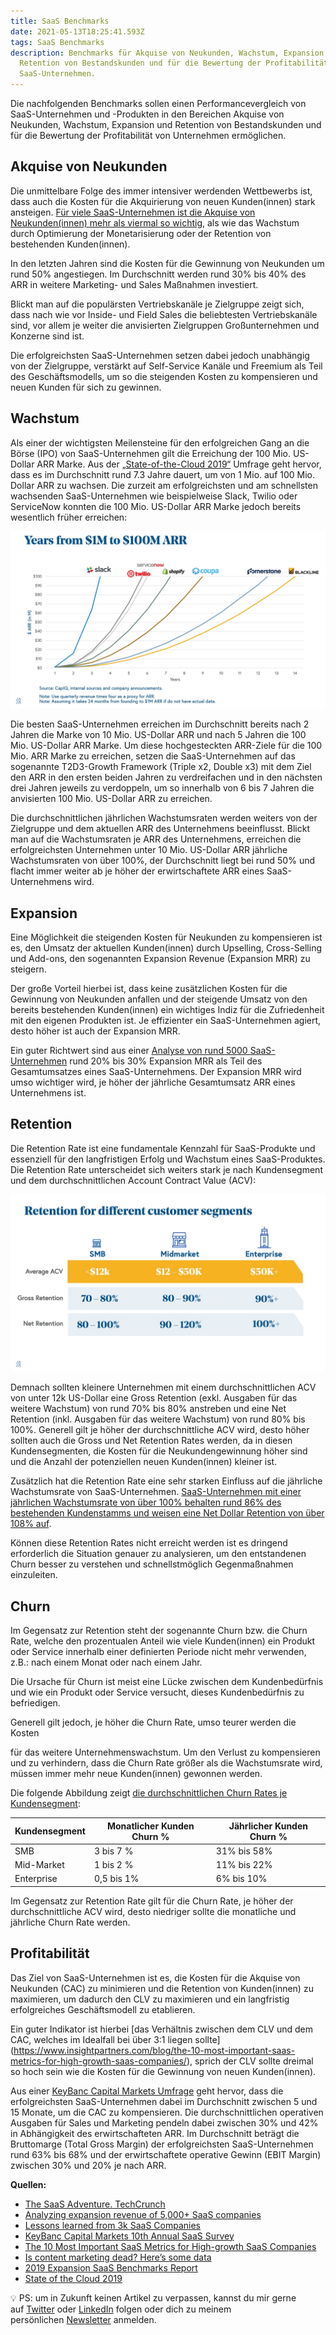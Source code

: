 ```yaml
---
title: SaaS Benchmarks
date: 2021-05-13T18:25:41.593Z
tags: SaaS Benchmarks
description: Benchmarks für Akquise von Neukunden, Wachstum, Expansion und
  Retention von Bestandskunden und für die Bewertung der Profitabilität von
  SaaS-Unternehmen.
---
```

Die nachfolgenden Benchmarks sollen einen Performancevergleich von SaaS-Unternehmen und -Produkten in den Bereichen Akquise von Neukunden, Wachstum, Expansion und Retention von Bestandskunden und für die Bewertung der Profitabilität von Unternehmen ermöglichen.

## Akquise von Neukunden

Die unmittelbare Folge des immer intensiver werdenden Wettbewerbs ist, dass auch die Kosten für die Akquirierung von neuen Kunden(innen) stark ansteigen. [Für viele SaaS-Unternehmen ist die Akquise von Neukunden(innen) mehr als viermal so wichtig](https://www.slideshare.net/SaaStock/lessons-learned-from-3k-saas-companies-patrick-campbell-ceo-price-intelligently), als wie das Wachstum durch Optimierung der Monetarisierung oder der Retention von bestehenden Kunden(innen). 

In den letzten Jahren sind die Kosten für die Gewinnung von Neukunden um rund 50% angestiegen. Im Durchschnitt werden rund 30% bis 40% des ARR in weitere Marketing- und Sales Maßnahmen investiert. 

Blickt man auf die populärsten Vertriebskanäle je Zielgruppe zeigt sich, dass nach wie vor Inside- und Field Sales die beliebtesten Vertriebskanäle sind, vor allem je weiter die anvisierten Zielgruppen Großunternehmen und Konzerne sind ist. 

Die erfolgreichsten SaaS-Unternehmen setzen dabei jedoch unabhängig von der Zielgruppe, verstärkt auf Self-Service Kanäle und Freemium als Teil des Geschäftsmodells, um so die steigenden Kosten zu kompensieren und neuen Kunden für sich zu gewinnen.

## Wachstum

Als einer der wichtigsten Meilensteine für den erfolgreichen Gang an die Börse (IPO) von SaaS-Unternehmen gilt die Erreichung der 100 Mio. US-Dollar ARR Marke.
Aus der [„State-of-the-Cloud 2019“](https://www.bvp.com/atlas/state-of-the-cloud-2019/) Umfrage geht hervor, dass es im Durchschnitt rund 7.3 Jahre dauert, um von 1 Mio. auf 100 Mio. Dollar ARR zu wachsen. Die zurzeit am erfolgreichsten und am schnellsten wachsenden SaaS-Unternehmen wie beispielweise Slack, Twilio oder ServiceNow konnten die 100 Mio. US-Dollar ARR Marke jedoch bereits wesentlich früher erreichen:

![Schnell wachsende SaaS-Unternehmen](/assets/uploads/state-of-cloud-arr-companies.jpeg "SaaS Benchmarks Wachstum")

Die besten SaaS-Unternehmen erreichen im Durchschnitt bereits nach 2 Jahren die Marke von 10 Mio. US-Dollar ARR und nach 5 Jahren die 100 Mio. US-Dollar ARR Marke. Um diese hochgesteckten ARR-Ziele für die 100 Mio. ARR Marke zu erreichen, setzen die SaaS-Unternehmen auf das sogenannte T2D3-Growth Framework (Triple x2, Double x3) mit dem Ziel den ARR in den ersten beiden Jahren zu verdreifachen und in den nächsten drei Jahren jeweils zu verdoppeln, um so innerhalb von 6 bis 7 Jahren die anvisierten 100 Mio. US-Dollar ARR zu erreichen. 

Die durchschnittlichen jährlichen Wachstumsraten werden weiters von der Zielgruppe und dem aktuellen ARR des Unternehmens beeinflusst. Blickt man auf die Wachstumsraten je ARR des Unternehmens, erreichen die erfolgreichsten Unternehmen unter 10 Mio. US-Dollar ARR jährliche Wachstumsraten von über 100%, der Durchschnitt liegt bei rund 50% und flacht immer weiter ab je höher der erwirtschaftete ARR eines SaaS-Unternehmens wird.

## Expansion

Eine Möglichkeit die steigenden Kosten für Neukunden zu kompensieren ist es, den Umsatz der aktuellen Kunden(innen) durch Upselling, Cross-Selling und Add-ons, den sogenannten Expansion Revenue (Expansion MRR) zu steigern. 

Der große Vorteil hierbei ist, dass keine zusätzlichen Kosten für die Gewinnung von Neukunden anfallen und der steigende Umsatz von den bereits bestehenden Kunden(innen) ein wichtiges Indiz für die Zufriedenheit mit den eigenen Produkten ist. Je effizienter ein SaaS-Unternehmen agiert, desto höher ist auch der Expansion MRR. 

Ein guter Richtwert sind aus einer [Analyse von rund 5000 SaaS-Unternehmen](https://www.reforge.com/brief/analyzing-expansion-revenue-of-5-000-saas-companies#PyQJuOj_FYurBSQP6uazBw) rund 20% bis 30% Expansion MRR als Teil des Gesamtumsatzes eines SaaS-Unternehmens. Der Expansion MRR wird umso wichtiger wird, je höher der jährliche Gesamtumsatz ARR eines Unternehmens ist.

## Retention

Die Retention Rate ist eine fundamentale Kennzahl für SaaS-Produkte und essenziell für den langfristigen Erfolg und Wachstum eines SaaS-Produktes. Die Retention Rate unterscheidet sich weiters stark je nach Kundensegment und dem durchschnittlichen Account Contract Value (ACV):

![Retention Rate je Kundensegment](/assets/uploads/state-of-cloud-retention-segments-benchmarks.jpeg "SaaS Benchmarks Retention")

Demnach sollten kleinere Unternehmen mit einem durchschnittlichen ACV von unter 12k US-Dollar eine Gross Retention (exkl. Ausgaben für das weitere Wachstum) von rund 70% bis 80% anstreben und eine Net Retention (inkl. Ausgaben für das weitere Wachstum) von rund 80% bis 100%. Generell gilt je höher der durchschnittliche ACV wird, desto höher sollten auch die Gross und Net Retention Rates werden, da in diesen Kundensegmenten, die Kosten für die Neukundengewinnung höher sind und die Anzahl der potenziellen neuen Kunden(innen) kleiner ist. 

Zusätzlich hat die Retention Rate eine sehr starken Einfluss auf die jährliche Wachstumsrate von SaaS-Unternehmen. [SaaS-Unternehmen mit einer jährlichen Wachstumsrate von über 100% behalten rund 86% des bestehenden Kundenstamms und weisen eine Net Dollar Retention von über 108% auf](https://openviewpartners.com/expansion-saas-benchmarks). 

Können diese Retention Rates nicht erreicht werden ist es dringend erforderlich die Situation genauer zu analysieren, um den entstandenen Churn besser zu verstehen und schnellstmöglich Gegenmaßnahmen einzuleiten.

## Churn

Im Gegensatz zur Retention steht der sogenannte Churn bzw. die Churn Rate, welche den prozentualen Anteil wie viele Kunden(innen) ein Produkt oder Service innerhalb einer definierten Periode nicht mehr verwenden, z.B.: nach einem Monat oder nach einem Jahr. 

Die Ursache für Churn ist meist eine Lücke zwischen dem Kundenbedürfnis und wie ein Produkt oder Service versucht, dieses Kundenbedürfnis zu befriedigen. 

Generell gilt jedoch, je höher die Churn Rate, umso teurer werden die Kosten

für das weitere Unternehmenswachstum. Um den Verlust zu kompensieren und zu verhindern, dass die Churn Rate größer als die Wachstumsrate wird, müssen immer mehr neue Kunden(innen) gewonnen werden. 

Die folgende Abbildung zeigt [die durchschnittlichen Churn Rates je Kundensegment](https://tomtunguz.com/saas-innovators-dilemma/):

|Kundensegment |Monatlicher Kunden Churn %  | Jährlicher Kunden Churn %|
--- | --- | ---
|SMB|3 bis 7 %|31% bis 58%|
|Mid-Market|1 bis 2 %|11% bis 22%|
|Enterprise|0,5 bis 1%| 6% bis 10%|



Im Gegensatz zur Retention Rate gilt für die Churn Rate, je höher der durchschnittliche ACV wird, desto niedriger sollte die monatliche und jährliche Churn Rate werden.

## Profitabilität

Das Ziel von SaaS-Unternehmen ist es, die Kosten für die Akquise von Neukunden (CAC) zu minimieren und die Retention von Kunden(innen) zu maximieren, um dadurch den CLV zu maximieren und ein langfristig erfolgreiches Geschäftsmodell zu etablieren. 

Ein guter Indikator ist hierbei [das Verhältnis zwischen dem CLV und dem CAC, welches im Idealfall bei über 3:1 liegen sollte] (https://www.insightpartners.com/blog/the-10-most-important-saas-metrics-for-high-growth-saas-companies/), sprich der CLV sollte dreimal so hoch sein wie die Kosten für die Gewinnung von neuen Kunden(innen). 

Aus einer [KeyBanc Capital Markets Umfrage](https://www.key.com/kco/images/2019_KBCM_saas_survey_102319.pdf) geht hervor, dass die erfolgreichsten SaaS-Unternehmen dabei im Durchschnitt zwischen 5 und 15 Monate, um die CAC zu kompensieren. Die durchschnittlichen operativen Ausgaben für Sales und Marketing pendeln dabei zwischen 30% und 42% in Abhängigkeit des erwirtschafteten ARR. Im Durchschnitt beträgt die Bruttomarge (Total Gross Margin) der erfolgreichsten SaaS-Unternehmen rund 63% bis 68% und der erwirtschaftete operative Gewinn (EBIT Margin) zwischen 30% und 20% je nach ARR.

**Quellen:**

* [The SaaS Adventure. TechCrunch](https://techcrunch.com/2015/02/01/the-saas-travel-adventure/)
* [Analyzing expansion revenue of 5,000+ SaaS companies](https://www.reforge.com/brief/analyzing-expansion-revenue-of-5-000-saas-companies#PyQJuOj_FYurBSQP6uazBw)
* [Lessons learned from 3k SaaS Companies](https://www.slideshare.net/SaaStock/lessons-learned-from-3k-saas-companies-patrick-campbell-ceo-price-intelligently)
* [KeyBanc Capital Markets 10th Annual SaaS Survey](https://www.key.com/kco/images/2019_KBCM_saas_survey_102319.pdf)
* [The 10 Most Important SaaS Metrics for High-growth SaaS Companies](https://www.insightpartners.com/blog/the-10-most-important-saas-metrics-for-high-growth-saas-companies/)
* [Is content marketing dead? Here’s some data](https://www.profitwell.com/recur/all/content-marketing-customer-acquisition-cost)
* [2019 Expansion SaaS Benchmarks Report](https://openviewpartners.com/expansion-saas-benchmarks)
* [State of the Cloud 2019](https://www.bvp.com/atlas/state-of-the-cloud-2019/)

💡 PS: um in Zukunft keinen Artikel zu verpassen, kannst du mir gerne auf [Twitter](https://twitter.com/mariostnr) oder [LinkedIn](https://www.linkedin.com/in/mario-steiner) folgen oder dich zu meinem persönlichen [Newsletter](http://eepurl.com/heuGRP) anmelden.